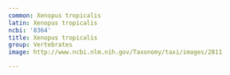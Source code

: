 ```yaml
---
common: Xenopus tropicalis
latin: Xenopus tropicalis
ncbi: '8364'
title: Xenopus tropicalis
group: Vertebrates
image: http://www.ncbi.nlm.nih.gov/Taxonomy/taxi/images/2811

---
```

